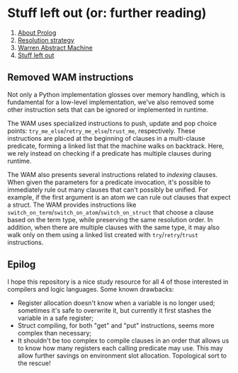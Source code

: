 # Stuff left out (or: further reading)

1. [About Prolog](docs/about-prolog.md)
1. [Resolution strategy](docs/resolution.md)
1. [Warren Abstract Machine](docs/wam.md)
1. [Stuff left out](docs/references.md)

## Removed WAM instructions

Not only a Python implementation glosses over memory handling, which is fundamental for a
low-level implementation, we've also removed some other instruction sets that can be
ignored or implemented in runtime.

The WAM uses specialized instructions to push, update and pop choice points: `try_me_else`/`retry_me_else`/`trust_me`, respectively.
These instructions are placed at the beginning of clauses in a multi-clause predicate,
forming a linked list that the machine walks on backtrack. Here, we rely instead on
checking if a predicate has multiple clauses during runtime.

The WAM also presents several instructions related to _indexing_ clauses.
When given the parameters for a predicate invocation, it's possible to immediately rule
out many clauses that can't possibly be unified.
For example, if the first argument is an atom we can rule out clauses that expect a
struct.
The WAM provides instructions like `switch_on_term`/`switch_on_atom`/`switch_on_struct`
that choose a clause based on the term type, while preserving the same resolution order.
In addition, when there are multiple clauses with the same type, it may also walk only on
them using a linked list created with `try`/`retry`/`trust` instructions.

## Epilog

I hope this repository is a nice study resource for all 4 of those interested in compilers
and logic languages. Some known drawbacks:

- Register allocation doesn't know when a variable is no longer used; sometimes it's safe to overwrite it, but currently it first stashes the variable in a safe register;
- Struct compiling, for both "get" and "put" instructions, seems more complex than necessary;
- It shouldn't be too complex to compile clauses in an order that allows us to know how many registers each calling predicate may use. This may allow further savings on environment slot allocation. Topological sort to the rescue!

